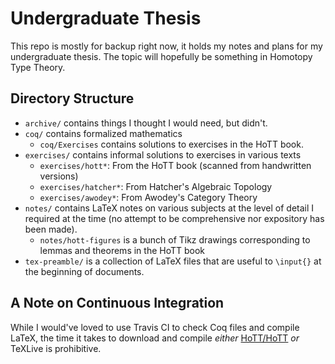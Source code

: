 # Undergraduate Thesis

<!-- [![Build Status](https://travis-ci.org/siddharthist/reed-thesis.svg?branch=master)](https://travis-ci.org/siddharthist/reed-thesis) -->

This repo is mostly for backup right now, it holds my notes and plans for my undergraduate thesis. The topic will hopefully be something in Homotopy Type Theory.

## Directory Structure

 - `archive/` contains things I thought I would need, but didn't.
 - `coq/` contains formalized mathematics
    * `coq/Exercises` contains solutions to exercises in the HoTT book.
 - `exercises/` contains informal solutions to exercises in various texts
    * `exercises/hott*`: From the HoTT book (scanned from handwritten versions)
    * `exercises/hatcher*`: From Hatcher's Algebraic Topology
    * `exercises/awodey*`: From Awodey's Category Theory
 - `notes/` contains LaTeX notes on various subjects at the level of detail I required at the time (no attempt to be comprehensive nor expository has been made).
    * `notes/hott-figures` is a bunch of Tikz drawings corresponding to lemmas and theorems in the HoTT book
 - `tex-preamble/` is a collection of LaTeX files that are useful to `\input{}` at the beginning of documents.

## A Note on Continuous Integration

While I would've loved to use Travis CI to check Coq files and compile LaTeX, the time it takes to download and compile _either_ [HoTT/HoTT](https://github.com/HoTT/HoTT) _or_ TeXLive is prohibitive.
